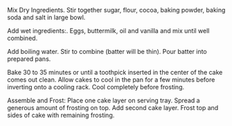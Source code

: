Mix Dry Ingredients. Stir together sugar, flour, cocoa, baking powder, baking soda and salt in large bowl. 

Add wet ingredients:. Eggs, buttermilk, oil and vanilla and mix until well combined.

Add boiling water. Stir to combine (batter will be thin). Pour batter into prepared pans.

Bake 30 to 35 minutes or until a toothpick inserted in the center of the cake comes out clean. Allow cakes to cool in the pan for a few minutes before inverting onto a cooling rack. Cool completely before frosting.

Assemble and Frost: Place one cake layer on serving tray. Spread a generous amount of frosting on top. Add second cake layer. Frost top and sides of cake with remaining frosting.
